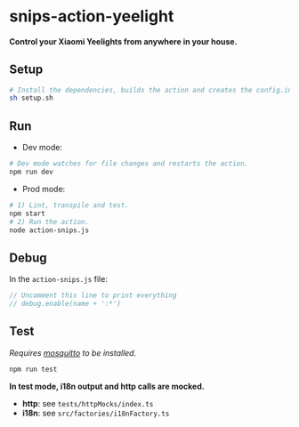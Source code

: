 # snips-action-yeelight
#### Control your Xiaomi Yeelights from anywhere in your house.

## Setup

```sh
# Install the dependencies, builds the action and creates the config.ini file.
sh setup.sh
```

## Run

- Dev mode:

```sh
# Dev mode watches for file changes and restarts the action.
npm run dev
```

- Prod mode:

```sh
# 1) Lint, transpile and test.
npm start
# 2) Run the action.
node action-snips.js
```

## Debug

In the `action-snips.js` file:

```js
// Uncomment this line to print everything
// debug.enable(name + ':*')
```

## Test

*Requires [mosquitto](https://mosquitto.org/download/) to be installed.*

```sh
npm run test
```

**In test mode, i18n output and http calls are mocked.**

- **http**: see `tests/httpMocks/index.ts`
- **i18n**: see `src/factories/i18nFactory.ts`